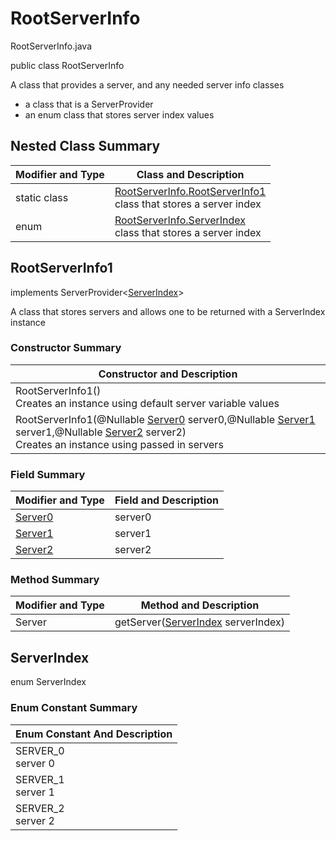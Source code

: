 # RootServerInfo
RootServerInfo.java

public class RootServerInfo

A class that provides a server, and any needed server info classes
- a class that is a ServerProvider
- an enum class that stores server index values

## Nested Class Summary
| Modifier and Type | Class and Description |
| ----------------- | --------------------- |
| static class | [RootServerInfo.RootServerInfo1](#rootserverinfo1)<br>class that stores a server index |
| enum | [RootServerInfo.ServerIndex](#serverindex)<br>class that stores a server index |

## RootServerInfo1
implements ServerProvider<[ServerIndex](#serverindex)><br>

A class that stores servers and allows one to be returned with a ServerIndex instance

### Constructor Summary
| Constructor and Description |
| --------------------------- |
| RootServerInfo1()<br>Creates an instance using default server variable values |
| RootServerInfo1(@Nullable [Server0](servers/Server0.md) server0,@Nullable [Server1](servers/Server1.md) server1,@Nullable [Server2](servers/Server2.md) server2)<br>Creates an instance using passed in servers |

### Field Summary
| Modifier and Type | Field and Description |
| ----------------- | --------------------- |
| [Server0](servers/Server0.md) | server0 |
| [Server1](servers/Server1.md) | server1 |
| [Server2](servers/Server2.md) | server2 |

### Method Summary
| Modifier and Type | Method and Description |
| ----------------- | ---------------------- |
| Server | getServer([ServerIndex](#serverindex) serverIndex) |

## ServerIndex
enum ServerIndex<br>

### Enum Constant Summary
| Enum Constant And Description |
| ----------------------------- |
| SERVER_0<br>server 0 |
| SERVER_1<br>server 1 |
| SERVER_2<br>server 2 |
